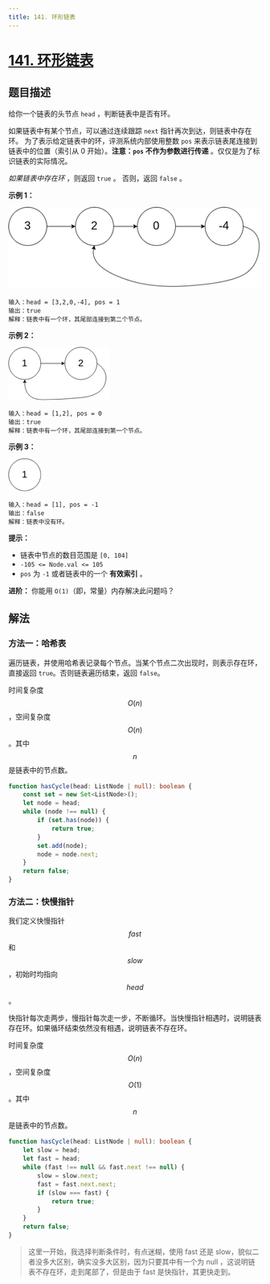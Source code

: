 ```yaml
---
title: 141. 环形链表
---
```

# [141. 环形链表](https://leetcode.cn/problems/linked-list-cycle)

## 题目描述

给你一个链表的头节点 `head` ，判断链表中是否有环。

如果链表中有某个节点，可以通过连续跟踪 `next` 指针再次到达，则链表中存在环。 为了表示给定链表中的环，评测系统内部使用整数 `pos` 来表示链表尾连接到链表中的位置（索引从 0 开始）。**注意：`pos` 不作为参数进行传递** 。仅仅是为了标识链表的实际情况。

*如果链表中存在环* ，则返回 `true` 。 否则，返回 `false` 。

**示例 1：**

![linked-list-cycle-1](assets/linked-list-cycle-1.png)

```
输入：head = [3,2,0,-4], pos = 1
输出：true
解释：链表中有一个环，其尾部连接到第二个节点。
```

**示例 2：**

![linked-list-cycle-2.png](assets/linked-list-cycle-2.png)

```
输入：head = [1,2], pos = 0
输出：true
解释：链表中有一个环，其尾部连接到第一个节点。
```

**示例 3：**

![](assets/linked-list-cycle-3.png)

```
输入：head = [1], pos = -1
输出：false
解释：链表中没有环。
```

**提示：**

- 链表中节点的数目范围是 `[0, 104]`
- `-105 <= Node.val <= 105`
- `pos` 为 `-1` 或者链表中的一个 **有效索引** 。

 

**进阶：** 你能用 `O(1)`（即，常量）内存解决此问题吗？

## 解法

### 方法一：哈希表

遍历链表，并使用哈希表记录每个节点。当某个节点二次出现时，则表示存在环，直接返回 `true`。否则链表遍历结束，返回 `false`。

时间复杂度 $$O(n)$$，空间复杂度 $$O(n)$$。其中 $$n$$ 是链表中的节点数。

```typescript
function hasCycle(head: ListNode | null): boolean {
    const set = new Set<ListNode>();
    let node = head;
    while (node !== null) {
        if (set.has(node)) {
            return true;
        }
        set.add(node);
        node = node.next;
    }
    return false;
}
```

### 方法二：快慢指针

我们定义快慢指针 $$fast$$ 和 $$slow$$，初始时均指向 $$head$$。

快指针每次走两步，慢指针每次走一步，不断循环。当快慢指针相遇时，说明链表存在环。如果循环结束依然没有相遇，说明链表不存在环。

时间复杂度 $$O(n)$$，空间复杂度 $$O(1)$$。其中 $$n$$ 是链表中的节点数。

```typescript
function hasCycle(head: ListNode | null): boolean {
    let slow = head;
    let fast = head;
    while (fast !== null && fast.next !== null) {
        slow = slow.next;
        fast = fast.next.next;
        if (slow === fast) {
            return true;
        }
    }
    return false;
}
```

> 这里一开始，我选择判断条件时，有点迷糊，使用 fast 还是 slow，貌似二者没多大区别，确实没多大区别，因为只要其中有一个为 null ，这说明链表不存在环，走到尾部了，但是由于 fast 是快指针，其更快走到。

